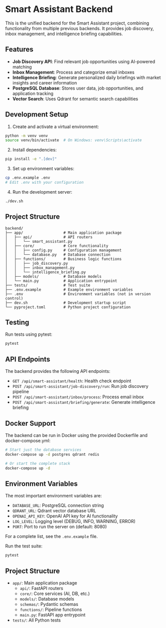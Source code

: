 # Smart Assistant Backend

This is the unified backend for the Smart Assistant project, combining functionality from multiple previous backends. It provides job discovery, inbox management, and intelligence briefing capabilities.

## Features

- **Job Discovery API**: Find relevant job opportunities using AI-powered matching
- **Inbox Management**: Process and categorize email inboxes
- **Intelligence Briefing**: Generate personalized daily briefings with market insights and career information
- **PostgreSQL Database**: Stores user data, job opportunities, and application tracking
- **Vector Search**: Uses Qdrant for semantic search capabilities

## Development Setup

1. Create and activate a virtual environment:
```bash
python -m venv venv
source venv/bin/activate  # On Windows: venv\Scripts\activate
```

2. Install dependencies:
```bash
pip install -e ".[dev]"
```

3. Set up environment variables:
```bash
cp .env.example .env
# Edit .env with your configuration
```

4. Run the development server:
```bash
./dev.sh
```

## Project Structure

```
backend/
├── app/                  # Main application package
│   ├── api/              # API routers
│   │   └── smart_assistant.py
│   ├── core/             # Core functionality
│   │   ├── config.py     # Configuration management
│   │   └── database.py   # Database connection
│   ├── functions/        # Business logic functions
│   │   ├── job_discovery.py
│   │   ├── inbox_management.py
│   │   └── intelligence_briefing.py
│   ├── models/           # Database models
│   └── main.py           # Application entrypoint
├── tests/                # Test suite
├── .env.example          # Example environment variables
├── .env                  # Environment variables (not in version control)
├── dev.sh                # Development startup script
└── pyproject.toml        # Python project configuration
```

## Testing

Run tests using pytest:

```bash
pytest
```

## API Endpoints

The backend provides the following API endpoints:

- `GET /api/smart-assistant/health`: Health check endpoint
- `POST /api/smart-assistant/job-discovery/run`: Run job discovery pipeline
- `POST /api/smart-assistant/inbox/process`: Process email inbox
- `POST /api/smart-assistant/briefing/generate`: Generate intelligence briefing

## Docker Support

The backend can be run in Docker using the provided Dockerfile and docker-compose.yml:

```bash
# Start just the database services
docker-compose up -d postgres qdrant redis

# Or start the complete stack
docker-compose up -d
```

## Environment Variables

The most important environment variables are:

- `DATABASE_URL`: PostgreSQL connection string
- `QDRANT_URL`: Qdrant vector database URL
- `OPENAI_API_KEY`: OpenAI API key for AI functionality
- `LOG_LEVEL`: Logging level (DEBUG, INFO, WARNING, ERROR)
- `PORT`: Port to run the server on (default: 8080)

For a complete list, see the `.env.example` file.

Run the test suite:
```bash
pytest
```

## Project Structure

- `app/`: Main application package
  - `api/`: FastAPI routers
  - `core/`: Core services (AI, DB, etc.)
  - `models/`: Database models
  - `schemas/`: Pydantic schemas
  - `functions/`: Pipeline functions
  - `main.py`: FastAPI app entrypoint
- `tests/`: All Python tests
